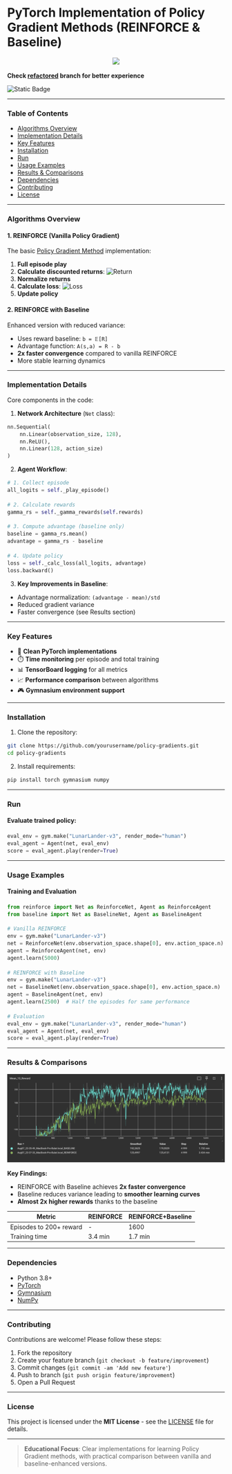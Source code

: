 # PyTorch Implementation of Policy Gradient Methods (REINFORCE & Baseline)

<p align="center">
  <img src="https://gymnasium.farama.org/_images/lunar_lander.gif" width="300"/>
</p>

**Check [refactored](https://github.com/buuuuulat/pytorch_policy_gradients/tree/refactored)
branch for better experience**

![Static Badge](https://img.shields.io/badge/status-WIP-blue)

---

### Table of Contents
* [Algorithms Overview](#algorithms-overview)
* [Implementation Details](#implementation-details)
* [Key Features](#key-features)
* [Installation](#installation)
* [Run](#run)
* [Usage Examples](#usage-examples)
* [Results & Comparisons](#results--comparisons)
* [Dependencies](#dependencies)
* [Contributing](#contributing)
* [License](#license)

---

### Algorithms Overview

#### 1. REINFORCE (Vanilla Policy Gradient)
The basic [Policy Gradient Method](https://en.wikipedia.org/wiki/Policy_gradient_method) implementation:
1. **Full episode play**
2. **Calculate discounted returns**:
   ![Return](https://latex.codecogs.com/svg.image?\%20$Q_{k,t}%20=%20\sum_{i=0}^{T-t}%20\gamma^i%20r_{t+i}$)
3. **Normalize returns**
4. **Calculate loss**:
   ![Loss](https://latex.codecogs.com/svg.image?\%20$L%20=%20-\sum_{t=0}^{T}%20\log%20\pi_\theta(a_t%20\mid%20s_t)\,R_t$)
5. **Update policy**

#### 2. REINFORCE with Baseline
Enhanced version with reduced variance:
- Uses reward baseline: `b = 𝔼[R]`
- Advantage function: `A(s,a) = R - b`
- **2x faster convergence** compared to vanilla REINFORCE
- More stable learning dynamics

---

### Implementation Details
Core components in the code:

1. **Network Architecture** (`Net` class):
```python
nn.Sequential(
    nn.Linear(observation_size, 128),
    nn.ReLU(),
    nn.Linear(128, action_size)
)
```

2. **Agent Workflow**:
```python
# 1. Collect episode
all_logits = self._play_episode()

# 2. Calculate rewards
gamma_rs = self._gamma_rewards(self.rewards)

# 3. Compute advantage (baseline only)
baseline = gamma_rs.mean()
advantage = gamma_rs - baseline

# 4. Update policy
loss = self._calc_loss(all_logits, advantage)
loss.backward()
```

3. **Key Improvements in Baseline**:
- Advantage normalization: `(advantage - mean)/std`
- Reduced gradient variance
- Faster convergence (see Results section)

---

### Key Features
- 🚀 **Clean PyTorch implementations**
- ⏱️ **Time monitoring** per episode and total training
- 📊 **TensorBoard logging** for all metrics
- 📈 **Performance comparison** between algorithms
- 🎮 **Gymnasium environment support**

---

### Installation
1. Clone the repository:  
```bash
git clone https://github.com/yourusername/policy-gradients.git
cd policy-gradients
```

2. Install requirements:
```bash
pip install torch gymnasium numpy
```

---

### Run

#### Evaluate trained policy:
```python
eval_env = gym.make("LunarLander-v3", render_mode="human")
eval_agent = Agent(net, eval_env)
score = eval_agent.play(render=True)
```

---

### Usage Examples

#### Training and Evaluation
```python
from reinforce import Net as ReinforceNet, Agent as ReinforceAgent
from baseline import Net as BaselineNet, Agent as BaselineAgent

# Vanilla REINFORCE
env = gym.make("LunarLander-v3")
net = ReinforceNet(env.observation_space.shape[0], env.action_space.n)
agent = ReinforceAgent(net, env)
agent.learn(5000)

# REINFORCE with Baseline
env = gym.make("LunarLander-v3")
net = BaselineNet(env.observation_space.shape[0], env.action_space.n)
agent = BaselineAgent(net, env)
agent.learn(2500)  # Half the episodes for same performance

# Evaluation
eval_env = gym.make("LunarLander-v3", render_mode="human")
eval_agent = Agent(net, eval_env)
score = eval_agent.play(render=True)
```

---

### Results & Comparisons
![Algorithm Comparison](data/comparison.png)

**Key Findings:**
- REINFORCE with Baseline achieves **2x faster convergence**
- Baseline reduces variance leading to **smoother learning curves**
- **Almost 2x higher rewards** thanks to the baseline

| Metric                  | REINFORCE | REINFORCE+Baseline |
|-------------------------|----------|-------------------|
| Episodes to 200+ reward | -        | 1600              |
| Training time           | 3.4 min  | 1.7 min           |

---

### Dependencies
- Python 3.8+
- [PyTorch](https://pytorch.org/)
- [Gymnasium](https://gymnasium.farama.org/)
- [NumPy](https://numpy.org/)

---

### Contributing
Contributions are welcome! Please follow these steps:
1. Fork the repository
2. Create your feature branch (`git checkout -b feature/improvement`)
3. Commit changes (`git commit -am 'Add new feature'`)
4. Push to branch (`git push origin feature/improvement`)
5. Open a Pull Request

---

### License
This project is licensed under the **MIT License** - see the [LICENSE](LICENSE) file for details.

---
> **Educational Focus**: Clear implementations for learning Policy Gradient methods, with practical comparison between vanilla and baseline-enhanced versions.

